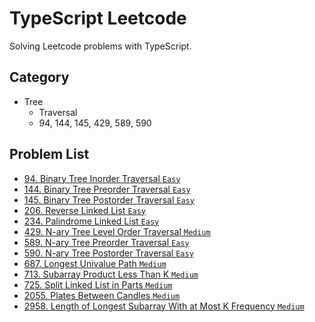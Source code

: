 # TypeScript Leetcode

Solving Leetcode problems with TypeScript.

## Category

-   Tree
    -   Traversal
    -   94, 144, 145, 429, 589, 590

## Problem List

-   [94. Binary Tree Inorder Traversal `Easy`](./src/0001-1000/94/inorderTraversal.ts)
-   [144. Binary Tree Preorder Traversal `Easy`](./src/0001-1000/144/preorderTraversal.ts)
-   [145. Binary Tree Postorder Traversal `Easy`](./src/0001-1000/145/postorderTraversal.ts)
-   [206. Reverse Linked List `Easy`](./src/0001-1000/206/reverseList.ts)
-   [234. Palindrome Linked List `Easy`](./src/0001-1000/234/isPalindrome.ts)
-   [429. N-ary Tree Level Order Traversal `Medium`](./src/0001-1000/429/levelOrder.ts)
-   [589. N-ary Tree Preorder Traversal `Easy`](./src/0001-1000/589/preorder.ts)
-   [590. N-ary Tree Postorder Traversal `Easy`](./src/0001-1000/590/postorder.ts)
-   [687. Longest Univalue Path `Medium`](./src/0001-1000/687/longestUnivaluePath.ts)
-   [713. Subarray Product Less Than K `Medium`](./src/0001-1000/713/numSubarrayProductLessThanK.ts)
-   [725. Split Linked List in Parts `Medium`](./src/0001-1000/725/splitListToParts.ts)
-   [2055. Plates Between Candles `Medium`](./src/2001-3000/2055/platesBetweenCandles.ts)
-   [2958. Length of Longest Subarray With at Most K Frequency `Medium`](./src/2001-3000/2958/maxSubarrayLength.ts)
